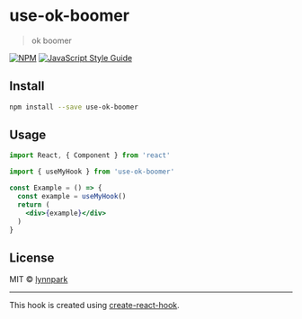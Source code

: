 # use-ok-boomer

> ok boomer

[![NPM](https://img.shields.io/npm/v/use-ok-boomer.svg)](https://www.npmjs.com/package/use-ok-boomer) [![JavaScript Style Guide](https://img.shields.io/badge/code_style-standard-brightgreen.svg)](https://standardjs.com)

## Install

```bash
npm install --save use-ok-boomer
```

## Usage

```jsx
import React, { Component } from 'react'

import { useMyHook } from 'use-ok-boomer'

const Example = () => {
  const example = useMyHook()
  return (
    <div>{example}</div>
  )
}
```

## License

MIT © [lynnpark](https://github.com/lynnpark)

---

This hook is created using [create-react-hook](https://github.com/hermanya/create-react-hook).
